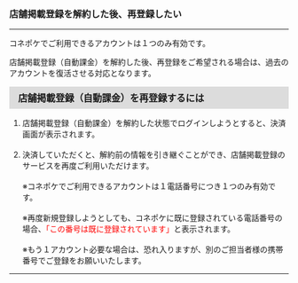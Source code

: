 <h3>店舗掲載登録を解約した後、再登録したい</h3>
<hr>

コネポケでご利用できるアカウントは１つのみ有効です。

店舗掲載登録（自動課金）を解約した後、再登録をご希望される場合は、過去のアカウントを復活させる対応となります。

<div style="padding: 7px 15px; margin-top: 15px; margin-bottom: 15px; border: 1px solid #dcdcdc; background-color: #dcdcdc; font-size: 120%">
<strong>店舗掲載登録（自動課金）を再登録するには</strong>
</div>

<ol>
<li>店舗掲載登録（自動課金）を解約した状態でログインしようとすると、決済画面が表示されます。</li>
<br>
<li>決済していただくと、解約前の情報を引き継ぐことができ、店舗掲載登録のサービスを再度ご利用いただけます。<br>
<br>
※コネポケでご利用できるアカウントは１電話番号につき１つのみ有効です。<br>
<br>
※再度新規登録しようとしても、コネポケに既に登録されている電話番号の場合、<font color="#ff0000">「この番号は既に登録されています」</font>と表示されます。<br>
<br>
※もう１アカウント必要な場合は、恐れ入りますが、別のご担当者様の携帯番号でご登録をお願いいたします。</li>
</ol>

<hr>